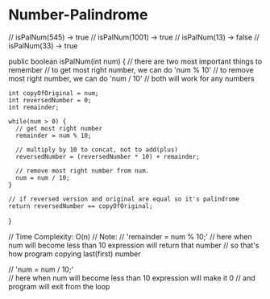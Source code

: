 # Number-Palindrome
// isPalNum(545)   -> true
  // isPalNum(1001)  -> true
  // isPalNum(13)    -> false
  // isPalNum(33)    -> true

  public boolean isPalNum(int num) {
    // there are two most important things to remember
    // to get most right number, we can do 'num % 10'
    // to remove most right number, we can do 'num / 10'
    // both will work for any numbers

    int copyOfOriginal = num;
    int reversedNumber = 0;
    int remainder;

    while(num > 0) {
      // get most right number
      remainder = num % 10;

      // multiply by 10 to concat, not to add(plus)
      reversedNumber = (reversedNumber * 10) + remainder;

      // remove most right number from num. 
      num = num / 10;
    }

    // if reversed version and original are equal so it's palindrome
    return reversedNumber == copyOfOriginal;
  }

  // Time Complexity: O(n)
  // Note:
  // 'remainder = num % 10;' 
  // here when num will become less than 10 expression will return that number
  // so that's how program copying last(first) number

  // 'num = num / 10;'  
  //  here when num will become less than 10 expression will make it 0
  //  and program will exit from the loop
